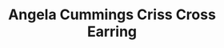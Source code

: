 ---
title: Angela Cummings Criss Cross Earring
description: |
  Silvery South Sea Pearls are wreathed in rows of Diamonds that extend slightly like graceful branches in these statement button earrings.

  12.8 - 12.2mm South Sea Pearl Buttons with 4.75 carats of White Diamonds, set in Platinum and 18K White Gold.
specs: |
  Pair of South Sea Pearl Buttons 12.8 - 12.2mm set in Platinum/ 18K WG with 44 Diamonds = 4.75ct
images:
  - /uploads/angela-cummings-for-assael-criss-cross-earring.png
category: Angela Cummings
order: 13
tags:
  - earrings
---